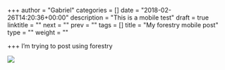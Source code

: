 +++
author = "Gabriel"
categories = []
date = "2018-02-26T14:20:36+00:00"
description = "This is a mobile test"
draft = true
linktitle = ""
next = ""
prev = ""
tags = []
title = "My forestry mobile post"
type = ""
weight = ""

+++
I’m trying to post using forestry

![](/uploads/2018/02/26/039C0AD9-75A4-4589-8828-9D2C91A89A73.jpeg)